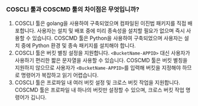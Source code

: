 ### COSCLI 툴과 COSCMD 툴의 차이점은 무엇입니까?

1. COSCLI 툴은 golang을 사용하여 구축되었으며 컴파일된 이진법 패키지를 직접 배포합니다. 사용자는 설치 및 배포 중에 미리 종속성을 설치할 필요가 없으며 즉시 사용할 수 있습니다. COSCMD 툴은 Python을 사용하여 구축되었으며 사용자는 설치 중에 Python 환경 및 종속 패키지를 설치해야 합니다.
2. COSCLI 툴은 버킷 별칭 설정을 지원합니다. `<BucketName-APPID>` 대신 사용자가 사용하기 편리한 짧은 문자열을 사용할 수 있습니다. COSCMD 툴은 버킷 별칭을 지원하지 않으므로 사용자가 `<BucketName-APPID>`를 입력해 버킷을 지정해야 하므로 명령어가 복잡하고 읽기 어렵습니다.
3. COSCLI 툴은 프로파일 내 여러 버킷 설정 및 크로스 버킷 작업을 지원합니다. COSCMD 툴은 프로파일 내 하나의 버킷만 설정할 수 있으며, 크로스 버킷 작업 명령어가 깁니다.



